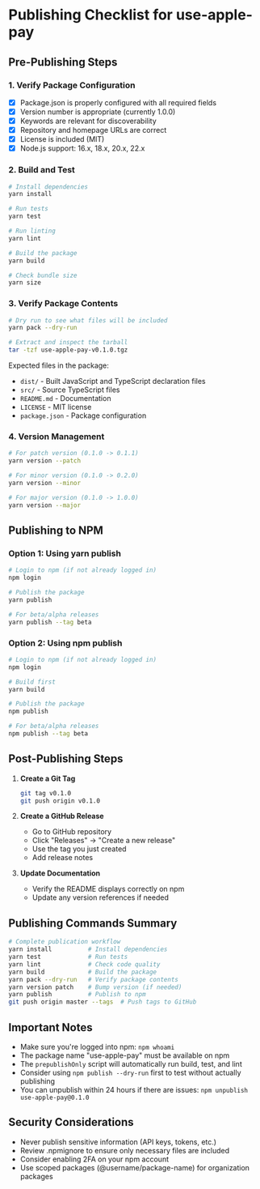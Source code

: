 # Publishing Checklist for use-apple-pay

## Pre-Publishing Steps

### 1. Verify Package Configuration
- [x] Package.json is properly configured with all required fields
- [x] Version number is appropriate (currently 1.0.0)
- [x] Keywords are relevant for discoverability
- [x] Repository and homepage URLs are correct
- [x] License is included (MIT)
- [x] Node.js support: 16.x, 18.x, 20.x, 22.x

### 2. Build and Test
```bash
# Install dependencies
yarn install

# Run tests
yarn test

# Run linting
yarn lint

# Build the package
yarn build

# Check bundle size
yarn size
```

### 3. Verify Package Contents
```bash
# Dry run to see what files will be included
yarn pack --dry-run

# Extract and inspect the tarball
tar -tzf use-apple-pay-v0.1.0.tgz
```

Expected files in the package:
- `dist/` - Built JavaScript and TypeScript declaration files
- `src/` - Source TypeScript files
- `README.md` - Documentation
- `LICENSE` - MIT license
- `package.json` - Package configuration

### 4. Version Management
```bash
# For patch version (0.1.0 -> 0.1.1)
yarn version --patch

# For minor version (0.1.0 -> 0.2.0)
yarn version --minor

# For major version (0.1.0 -> 1.0.0)
yarn version --major
```

## Publishing to NPM

### Option 1: Using yarn publish
```bash
# Login to npm (if not already logged in)
npm login

# Publish the package
yarn publish

# For beta/alpha releases
yarn publish --tag beta
```

### Option 2: Using npm publish
```bash
# Login to npm (if not already logged in)
npm login

# Build first
yarn build

# Publish the package
npm publish

# For beta/alpha releases
npm publish --tag beta
```

## Post-Publishing Steps

1. **Create a Git Tag**
   ```bash
   git tag v0.1.0
   git push origin v0.1.0
   ```

2. **Create a GitHub Release**
   - Go to GitHub repository
   - Click "Releases" → "Create a new release"
   - Use the tag you just created
   - Add release notes

3. **Update Documentation**
   - Verify the README displays correctly on npm
   - Update any version references if needed

## Publishing Commands Summary

```bash
# Complete publication workflow
yarn install          # Install dependencies
yarn test             # Run tests
yarn lint             # Check code quality
yarn build            # Build the package
yarn pack --dry-run   # Verify package contents
yarn version patch    # Bump version (if needed)
yarn publish          # Publish to npm
git push origin master --tags  # Push tags to GitHub
```

## Important Notes

- Make sure you're logged into npm: `npm whoami`
- The package name "use-apple-pay" must be available on npm
- The `prepublishOnly` script will automatically run build, test, and lint
- Consider using `npm publish --dry-run` first to test without actually publishing
- You can unpublish within 24 hours if there are issues: `npm unpublish use-apple-pay@0.1.0`

## Security Considerations

- Never publish sensitive information (API keys, tokens, etc.)
- Review .npmignore to ensure only necessary files are included
- Consider enabling 2FA on your npm account
- Use scoped packages (@username/package-name) for organization packages

